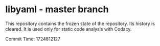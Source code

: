 # libyaml - master branch

This repository contains the frozen state of the repository.
Its history is cleared. It is used only for static code
analysis with Codacy.

Commit Time: 1724812127